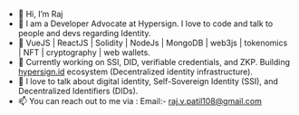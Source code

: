 - 👋 Hi, I’m Raj
- 👀 I am a Developer Advocate at Hypersign. I love to code and talk to people and devs regarding Identity.
- 🔨 VueJS | ReactJS | Solidity | NodeJs | MongoDB | web3js | tokenomics | NFT | cryptography | web wallets.
- 🌱 Currently working on SSI, DID, verifiable credentials, and ZKP. Building [hypersign.id](https://hypersign.id/) ecosystem (Decentralized identity infrastructure).
- 💞️ I love to talk about digital identity, Self-Sovereign Identity (SSI), and Decentralized Identifiers (DIDs).
- 📫 You can reach out to me via :
Email:- raj.v.patil108@gmail.com

<!---
Raj6939/Raj6939 is a ✨ special ✨ repository because its `README.md` (this file) appears on your GitHub profile.
You can click the Preview link to take a look at your changes.
--->
